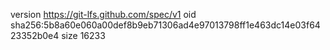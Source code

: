 version https://git-lfs.github.com/spec/v1
oid sha256:5b8a60e060a00def8b9eb71306ad4e97013798ff1e463dc14e03f6423352b0e4
size 16233
